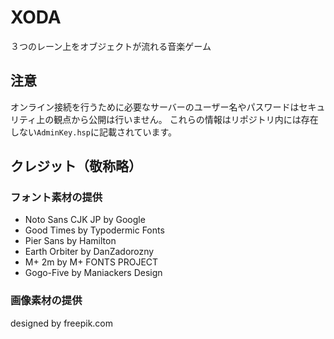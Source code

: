 # XODA
３つのレーン上をオブジェクトが流れる音楽ゲーム

## 注意
オンライン接続を行うために必要なサーバーのユーザー名やパスワードはセキュリティ上の観点から公開は行いません。
これらの情報はリポジトリ内には存在しない`AdminKey.hsp`に記載されています。

## クレジット（敬称略）
### フォント素材の提供
- Noto Sans CJK JP by Google
- Good Times by Typodermic Fonts
- Pier Sans by Hamilton
- Earth Orbiter by DanZadorozny
- M+ 2m by M+ FONTS PROJECT
- Gogo-Five by Maniackers Design

### 画像素材の提供
designed by freepik.com
